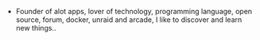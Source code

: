 - Founder of alot apps, lover of technology, programming language, open source, forum, docker, unraid and arcade, I like to discover and learn new things..
  <br>






















































































































































































































































































